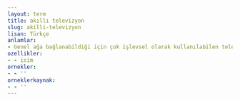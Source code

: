 ```yaml
---
layout: term
title: akıllı televizyon
slug: akilli-televizyon
lisan: Türkçe
anlamlar:
- Genel ağa bağlanabildiği için çok işlevsel olarak kullanılabilen televizyon
ozellikler:
- - isim
ornekler:
- - ''
orneklerkaynak:
- - ''
---
```

